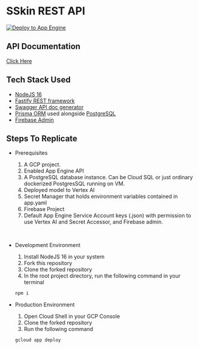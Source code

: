 # SSkin REST API

[![Deploy to App Engine](https://github.com/Capstone-2022-C22-PS080/rest-api/actions/workflows/deploy_app_engine.yml/badge.svg)](https://github.com/Capstone-2022-C22-PS080/rest-api/actions/workflows/deploy_app_engine.yml)

## API Documentation

[Click Here](https://testing-purpose-349114.et.r.appspot.com/docs)

## Tech Stack Used

- [NodeJS 16](https://nodejs.org/)
- [Fastify REST framework](https://www.fastify.io/)
- [Swagger API doc generator](https://swagger.io/)
- [Prisma ORM](https://www.prisma.io/) used alongside [PostgreSQL](https://www.postgresql.org/)
- [Firebase Admin](https://github.com/firebase/firebase-admin-node)

## Steps To Replicate

- Prerequisites

  1. A GCP project.
  2. Enabled App Engine API
  3. A PostgreSQL database instance. Can be Cloud SQL or just ordinary dockerized PostgresSQL running on VM.
  4. Deployed model to Vertex AI
  5. Secret Manager that holds environment variables contained in app.yaml
  6. Firebase Project
  7. Default App Engine Service Account keys (.json) with permission to use Vertex AI and Secret Accessor, and Firebase admin.

 <br />

- Development Environment

  1. Install NodeJS 16 in your system
  2. Fork this repository
  3. Clone the forked repository
  4. In the root project directory, run the following command in your terminal

  ```sh
  npm i
  ```

- Production Environment

  1. Open Cloud Shell in your GCP Console
  2. Clone the forked repository
  3. Run the following command

  ```sh
  gcloud app deploy
  ```
